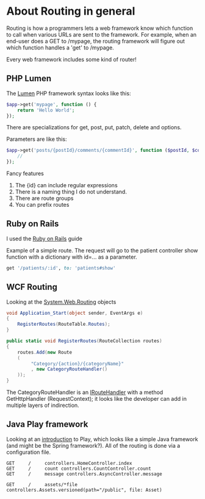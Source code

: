﻿# About Routing in general
Routing is how a programmers lets a web framework know which function to call when various 
URLs are sent to the framework. For example, when an end-user does a GET to /mypage, 
the routing framework will figure out which function handles a 'get' to /mypage.

Every web framework includes some kind of router!

## PHP Lumen
The  [Lumen](https://lumen.laravel.com/docs/5.4/routing) PHP framework syntax looks like this:

```PHP
$app->get('mypage', function () {
    return 'Hello World';
});
```

There are specializations for get, post, put, patch, delete and options.

Parameters are like this:

```PHP
$app->get('posts/{postId}/comments/{commentId}', function ($postId, $commentId) {
    //
});
```

Fancy features
1. The {id} can include regular expressions
2. There is a naming thing I do not understand.
3. There are route groups
4. You can prefix routes

## Ruby on Rails
I used the [Ruby on Rails](https://guides.rubyonrails.org/routing.html) guide

Example of a simple route. The request will go to the patient controller show function with 
a dictionary with id=... as a parameter.

```ruby
get '/patients/:id', to: 'patients#show'
```

## WCF Routing
Looking at the [System.Web.Routing](https://docs.microsoft.com/en-us/dotnet/api/system.web.routing.route?view=netframework-4.7.2) 
objects 

```csharp
void Application_Start(object sender, EventArgs e) 
{
    RegisterRoutes(RouteTable.Routes);
}

public static void RegisterRoutes(RouteCollection routes)
{
    routes.Add(new Route
    (
         "Category/{action}/{categoryName}"
         , new CategoryRouteHandler()
    ));
}
```

The CategoryRouteHandler is an [IRouteHandler](https://docs.microsoft.com/en-us/dotnet/api/system.web.routing.iroutehandler.gethttphandler?view=netframework-4.7.2) 
with a method GetHttpHandler (RequestContext); it looks like the developer can add in multiple layers of indirection.

## Java Play framework
Looking at an [introduction](https://www.baeldung.com/routing-in-play) to Play, which looks like a simple 
Java framework (and might be the Spring framework?). All of the routing is done via a configuration file.

```
GET     /     controllers.HomeController.index
GET     /     count controllers.CountController.count
GET     /     message controllers.AsyncController.message
 
GET     /     assets/*file controllers.Assets.versioned(path="/public", file: Asset)
```
